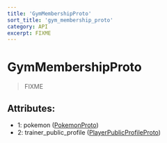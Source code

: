 ```yaml
---
title: 'GymMembershipProto'
sort_title: 'gym_membership_proto'
category: API
excerpt: FIXME
---
```


# GymMembershipProto

> FIXME

## Attributes:

- 1: pokemon ([PokemonProto](../PokemonProto/))
- 2: trainer_public_profile ([PlayerPublicProfileProto](../PlayerPublicProfileProto/))
